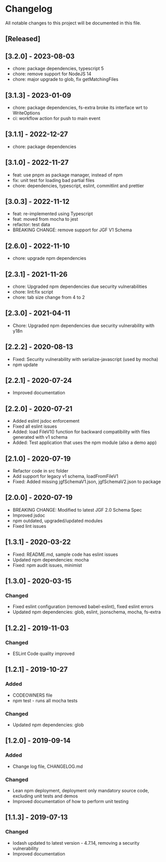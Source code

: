 # Changelog
All notable changes to this project will be documented in this file.

## [Released]

## [3.2.0] - 2023-08-03
- chore: package dependencies, typescript 5
- chore: remove support for NodeJS 14
- chore: major upgrade to glob, fix getMatchingFiles

## [3.1.3] - 2023-01-09
- chore: package dependencies, fs-extra broke its interface wrt to WriteOptions
- ci: workflow action for push to main event

## [3.1.1] - 2022-12-27
- chore: package dependencies

## [3.1.0] - 2022-11-27
- feat: use pnpm as package manager, instead of npm
- fix: unit test for loading bad partial files
- chore: dependencies, typescript, eslint, commitlint and prettier

## [3.0.3] - 2022-11-12
- feat: re-implemented using Typescript
- feat: moved from mocha to jest
- refactor: test data
- BREAKING CHANGE: remove support for JGF V1 Schema

## [2.6.0] - 2022-11-10
- chore: upgrade npm dependencies

## [2.3.1] - 2021-11-26
- chore: Upgraded npm dependencies due security vulnerabilities
- chore: lint:fix script
- chore: tab size change from 4 to 2

## [2.3.0] - 2021-04-11
- Chore: Upgraded npm dependencies due security vulnerability with y18n

## [2.2.2] - 2020-08-13
- Fixed: Security vulnerability with serialize-javascript (used by mocha)
- npm update

## [2.2.1] - 2020-07-24
- Improved documentation

## [2.2.0] - 2020-07-21
- Added eslint jsdoc enforcement
- Fixed all eslint issues
- Added: load FileV1() function for backward compatibility with files generated with v1 schema
- Added: Test application that uses the npm module (also a demo app)

## [2.1.0] - 2020-07-19
- Refactor code in src folder
- Add support for legacy v1 schema, loadFromFileV1
- Fixed: Added missing jgfSchemaV1.json, jgfSchemaV2.json to package

## [2.0.0] - 2020-07-19
- BREAKING CHANGE: Modified to latest JGF 2.0 Schema Spec
- Improved jsdoc
- npm outdated, upgraded/updated modules
- Fixed lint issues

## [1.3.1] - 2020-03-22
- Fixed: README.md, sample code has eslint issues
- Updated npm dependencies: mocha
- Fixed: npm audit issues, minimist

## [1.3.0] - 2020-03-15

### Changed
- Fixed eslint configuration (removed babel-eslint), fixed eslint errors
- Updated npm dependencies: glob, eslint, jsonschema, mocha, fs-extra

## [1.2.2] - 2019-11-03

### Changed
- ESLint Code quality improved

## [1.2.1] - 2019-10-27

### Added
- CODEOWNERS file
- npm test - runs all mocha tests

### Changed
- Updated npm dependencies: glob

## [1.2.0] - 2019-09-14

### Added
- Change log file, CHANGELOG&#46;md

### Changed
- Lean npm deployment, deployment only mandatory source code, excluding unit tests and demos
- Improved documentation of how to perform unit testing 

## [1.1.3] - 2019-07-13

### Changed
- lodash updated to latest version - 4.7.14, removing a security vulnerability
- Improved documentation
